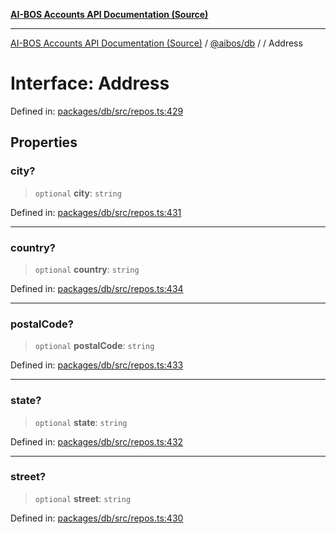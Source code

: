[**AI-BOS Accounts API Documentation (Source)**](../../../README.md)

***

[AI-BOS Accounts API Documentation (Source)](../../../README.md) / [@aibos/db](../README.md) / [](../README.md) / Address

# Interface: Address

Defined in: [packages/db/src/repos.ts:429](https://github.com/pohlai88/accounts/blob/48103fb36d28b2b9bfb33472b6de2f719773cde9/packages/db/src/repos.ts#L429)

## Properties

### city?

> `optional` **city**: `string`

Defined in: [packages/db/src/repos.ts:431](https://github.com/pohlai88/accounts/blob/48103fb36d28b2b9bfb33472b6de2f719773cde9/packages/db/src/repos.ts#L431)

***

### country?

> `optional` **country**: `string`

Defined in: [packages/db/src/repos.ts:434](https://github.com/pohlai88/accounts/blob/48103fb36d28b2b9bfb33472b6de2f719773cde9/packages/db/src/repos.ts#L434)

***

### postalCode?

> `optional` **postalCode**: `string`

Defined in: [packages/db/src/repos.ts:433](https://github.com/pohlai88/accounts/blob/48103fb36d28b2b9bfb33472b6de2f719773cde9/packages/db/src/repos.ts#L433)

***

### state?

> `optional` **state**: `string`

Defined in: [packages/db/src/repos.ts:432](https://github.com/pohlai88/accounts/blob/48103fb36d28b2b9bfb33472b6de2f719773cde9/packages/db/src/repos.ts#L432)

***

### street?

> `optional` **street**: `string`

Defined in: [packages/db/src/repos.ts:430](https://github.com/pohlai88/accounts/blob/48103fb36d28b2b9bfb33472b6de2f719773cde9/packages/db/src/repos.ts#L430)
